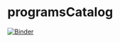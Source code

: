 # programsCatalog

[![Binder](https://mybinder.org/badge_logo.svg)](https://mybinder.org/v2/gh/SebastianGomezVidal/programsCatalog.git/master)
